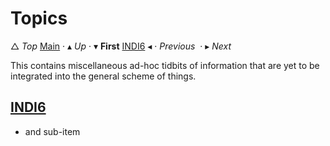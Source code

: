 # Topics

&bigtriangleup; _Top_ [Main](./main.md) &CenterDot; &blacktriangle; _Up_ &CenterDot; &blacktriangledown; **First** [INDI6](./INDI6/INDI6.md) &blacktriangleleft; &CenterDot; _Previous_  &CenterDot; &blacktriangleright; _Next_

This contains miscellaneous ad-hoc tidbits of information that are yet to be integrated into the general scheme of things.

## [INDI6](./INDI6/INDI6.md)






* and sub-item

